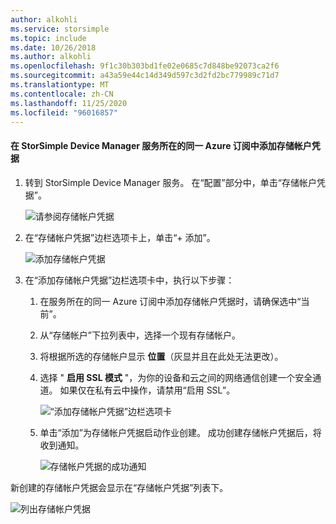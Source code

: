 ```yaml
---
author: alkohli
ms.service: storsimple
ms.topic: include
ms.date: 10/26/2018
ms.author: alkohli
ms.openlocfilehash: 9f1c30b303bd1fe02e0685c7d848be92073ca2f6
ms.sourcegitcommit: a43a59e44c14d349d597c3d2fd2bc779989c71d7
ms.translationtype: MT
ms.contentlocale: zh-CN
ms.lasthandoff: 11/25/2020
ms.locfileid: "96016857"
---
```

#### <a name="to-add-a-storage-account-credential-in-the-same-azure-subscription-as-the-storsimple-device-manager-service"></a>在 StorSimple Device Manager 服务所在的同一 Azure 订阅中添加存储帐户凭据

1. 转到 StorSimple Device Manager 服务。 在“配置”部分中，单击“存储帐户凭据”。

    ![请参阅存储帐户凭据](./media/storsimple-8000-configure-new-storage-account-u2/createnewstorageacct1.png)

2. 在“存储帐户凭据”边栏选项卡上，单击“+ 添加”。

    ![添加存储帐户凭据](./media/storsimple-8000-configure-new-storage-account-u2/createnewstorageacct2.png)

3. 在“添加存储帐户凭据”边栏选项卡中，执行以下步骤：

    1. 在服务所在的同一 Azure 订阅中添加存储帐户凭据时，请确保选中“当前”。

    2. 从“存储帐户”下拉列表中，选择一个现有存储帐户。

    3. 将根据所选的存储帐户显示 **位置**（灰显并且在此处无法更改）。

    4. 选择 " **启用 SSL 模式** "，为你的设备和云之间的网络通信创建一个安全通道。 如果仅在私有云中操作，请禁用“启用 SSL”。

        ![“添加存储帐户凭据”边栏选项卡](./media/storsimple-8000-configure-new-storage-account-u2/createnewstorageacct3.png)

    5. 单击“添加”为存储帐户凭据启动作业创建。 成功创建存储帐户凭据后，将收到通知。

        ![存储帐户凭据的成功通知](./media/storsimple-8000-configure-new-storage-account-u2/createnewstorageacct5.png)

新创建的存储帐户凭据会显示在“存储帐户凭据”列表下。

![列出存储帐户凭据](./media/storsimple-8000-configure-new-storage-account-u2/createnewstorageacct6.png)

